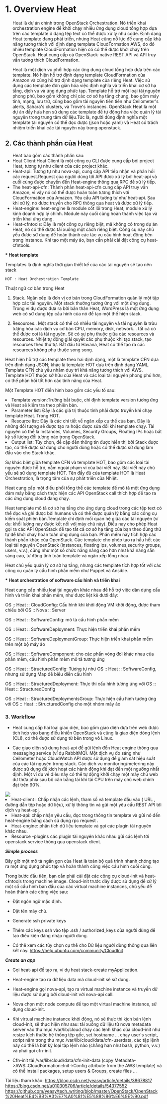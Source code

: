 # 1. Overview Heat
<ul>Heat là dự án chính trong OpenStack Orchestration. Nó triển khai orchestration engine để khởi chạy nhiều ứng dụng cloud tổng hợp dựa trên các template ở dạng tệp text có thể được xử lý như code. Định dạng Heat template đang phát triển, nhưng Heat cũng nỗ lực để cung cấp khả năng tương thích với định dạng template CloudFormation AWS, do đó nhiều template CloudFormation hiện có có thể được khởi chạy trên OpenStack. Heat cung cấp cả OpenStack-native REST API và API truy vấn tương thích CloudFormation.</ul>
<ul>Heat là một dịch vụ phối hợp các ứng dụng cloud tổng hợp dựa trên các template. Nó hiện hỗ trợ định dạng template CloudFormation của Amazon và cũng hỗ trợ định dạng template của riêng Heat. Việc sử dụng các template đơn giản hóa việc định nghĩa và triển khai cơ sở hạ tầng, dịch vụ và ứng dụng phức tạp. Template hỗ trợ một loại tài nguyên phong phú, bao gồm không chỉ các cơ sở hạ tầng chung, bao gồm máy tính, mạng, lưu trữ, cũng bao gồm tài nguyên tiên tiến như Ceilometer's alerts, Sahara's clusters, và Trove's instances.
OpenStack Heat là một dự án đầy hứa hẹn sử dụng các template để tự động hóa việc quản lý tài nguyên trong trung tâm dữ liệu.Tức là, người dùng định nghĩa một template tài nguyên có thể đọc được (json hoặc yaml) và Heat có trách nhiệm triển khai các tài nguyên này trong openstack.</ul>


## 2. Các thành phần của Heat
<ul>Heat bao gồm các thành phần sau:
<li>Heat Client:Heat Client là một công cụ CLI được cung cấp bởi project Heat, tương tự như client của các project khác. </li>
<li>Heat-api: Tương tự như nova-api, cung cấp API tiếp nhận và phản hồi các request.Request của người dùng tới API được xử lý bởi heat-api và cuối cùng được chuyển đến Heat-engine thông qua RPC để xử lý tiếp.</li>
<li>The heat-api-cfn: Thành phần heat-api-cfn cung cấp API truy vấn Amazon, vì vậy nó có thể được hoàn toàn tương thích với CloudFormation của Amazon. Yêu cầu API tương tự như heat-api. Sau khi xử lý, nó được truyền cho RPC thông qua heat và được xử lý tiếp.</li>
<li>Heat-engine: heat-engine là module cốt lõi trong Heat, module xử lý kinh doanh hợp lý chính. Module này cuối cùng hoàn thành việc tạo và triển khai ứng dụng.</li>
<li>Heat-cfntools: Đây là một công cụ riêng biệt, mã không có trong dự án Heat, nó có thể được tải xuống một cách riêng biệt. Công cụ này chủ yếu được sử dụng để hoàn thành các tác vụ cấu hình hoạt động bên trong instance. Khi tạo một máy ảo, bạn cần phải cài đặt công cụ heat-cfntools.</li></ul>

<strong>* Heat template </strong>
<p>Templates là định nghĩa thời gian thiết kế của các tài nguyên sẽ tạo nên stack</p>


`HOT : Heat Orchestration Template`

Thuật ngữ cơ bản trong Heat

1. Stack. Ngăn xếp là đơn vị cơ bản trong CloudFormation quản lý một tập hợp các tài nguyên. Một stack thường tương ứng với một ứng dụng. Trong ví dụ được đưa ra bởi bản thân Heat, WordPress là một ứng dụng web có sử dụng tệp cấu hình của nó để tạo một thể hiện stack.

2. Resources.. Một stack có thể có nhiều tài nguyên và tài nguyên là trừu tượng hóa các dịch vụ cơ bản CPU, memory, disk, network... tất cả có thể được coi là tài nguyên. Sẽ có sự phụ thuộc giữa các resources và resources. Nhiệt tự động giải quyết các phụ thuộc khi tạo stack, tạo resources theo thứ tự. Bắt đầu từ Havana, Heat có thể tạo ra các resources không phụ thuộc song song.

<p>Heat hiện hỗ trợ các template theo hai định dạng, một là template CFN dựa trên định dạng JSON; khác là template HOT dựa trên định dạng YAML. Template CFN chủ yếu nhằm duy trì khả năng tương thích với AWS. Template HOT thuộc sở hữu của Heat và các loại tài nguyên phong phú hơn, có thể phản hồi tốt hơn các tính năng của Heat.</p>
<p>Một Template HOT điển hình bao gồm các yếu tố sau:<p>
<li>Template version:Trường bắt buộc, chỉ định template version tương ứng và Heat sẽ kiểm tra theo phiên bản.</li>
<li>Parameter list:  Đây là các giá trị thuộc tính phải được truyền khi chạy template Heat. Trong HOT.</li>
<li>Resource list: Đây là các chi tiết về ngăn xếp cụ thể của bạn. Đây là những đối tượng sẽ được tạo ra hoặc được sửa đổi khi template chạy. Tài nguyên có thể là Instances, Volumes, Security Groups, Floating IPs hoặc bất kỳ số lượng đối tượng nào trong OpenStack.</li>
<li>Output list: Tùy chọn, đề cập đến thông tin được hiển thị bởi Stack được tạo, có thể được sử dụng cho người dùng hoặc có thể được sử dụng làm đầu vào cho Stack khác.</li>
</ul>
<p>Sự khác biệt giữa template CFN và template HOT, bao gồm các loại tài nguyên được hỗ trợ, nằm ngoài phạm vi của bài viết này. Bài viết này chủ yếu sẽ sử dụng template HOT. Tên đầy đủ của template HOT là Heat Orchestration, là trọng tâm của sự phát triển của Nhiệt.</p>
<p>Heat cung cấp một điều phối tổng thể các template để mô tả một ứng dụng đám mây bằng cách thực hiện các API OpenStack call thích hợp để tạo ra các ứng dụng cloud đang chạy.</p>
<p>Heat template  mô tả cơ sở hạ tầng cho ứng dụng cloud trong các tệp text có thể đọc và ghi được bởi humans và có thể được quản lý bằng các công cụ kiểm soát phiên bản.Template chỉ định mối quan hệ giữa các tài nguyên (ví dụ: khối lượng này được kết nối với máy chủ này). Điều này cho phép Heat gọi ra các API OpenStack để tạo tất cả cơ sở hạ tầng của bạn theo đúng thứ tự để khởi chạy hoàn toàn ứng dụng của bạn.
Phần mềm này tích hợp các thành phần khác của OpenStack. Các template cho phép tạo ra hầu hết các loại tài nguyên OpenStack (instances, floating ips, volumes,security groups, users, v.v.), cũng như một số chức năng nâng cao hơn như khả năng sẵn sàng cao, tự động tính toán template và ngăn xếp lồng nhau.</p>
<p>Heat chủ yếu quản lý cơ sở hạ tầng, nhưng các template tích hợp tốt với các công cụ quản lý cấu hình phần mềm như Puppet và Ansible.</p>

<strong>* Heat orchestration of software cấu hình và triển khai </strong>
<p>Heat cung cấp nhiều loại tài nguyên khác nhau để hỗ trợ việc dàn dựng cấu hình và triển khai phần mềm, như được liệt kê dưới đây:</p>
<p>OS :: Heat :: CloudConfig: Cấu hình khi khởi động VM khởi động, được tham chiếu bởi OS :: Nova :: Server</p>
<p>OS :: Heat :: SoftwareConfig: mô tả cấu hình phần mềm</p>
<p>OS :: Heat :: SoftwareDeployment: Thực hiện triển khai phần mềm</p>
<p>OS :: Heat :: SoftwareDeploymentGroup: Thực hiện triển khai phần mềm trên một bộ máy ảo</p>
<p>OS :: Heat :: SoftwareComponent: cho các phần vòng đời khác nhau của phần mềm, cấu hình phần mềm mô tả tương ứng</p>
<p>OS :: Heat :: StructuredConfig: Tương tự như OS :: Heat :: SoftwareConfig, nhưng sử dụng Map để biểu diễn cấu hình</p>
<p>OS :: Heat :: StructuredDeployment: Thực thi cấu hình tương ứng với OS :: Heat :: StructuredConfig</p>
<p>OS :: Heat :: StructuredDeploymentsGroup: Thực hiện cấu hình tương ứng với OS :: Heat :: StructuredConfig cho một nhóm máy ảo</p>


### 3. Workflow
+ Heat cung cấp hai loại giao diện, bao gồm giao diện dựa trên web được tích hợp vào bảng điều khiển OpenStack và cũng là giao diện dòng lệnh (CLI), có thể được sử dụng từ bên trong vỏ Linux.

+ Các giao diện sử dụng heat-api để gửi lệnh đến Heat engine thông qua messaging service (ví dụ RabbitMQ). Một dịch vụ đo sáng như Ceilometer hoặc CloudWatch API được sử dụng để giám sát hiệu suất của các tài nguyên trong stack. Các dịch vụ monitoring/metering này được sử dụng để kích hoạt các hành động khi đạt đến một ngưỡng nhất định. Một ví dụ về điều này có thể tự động khởi chạy một máy chủ web dư thừa phía sau bộ cân bằng tải khi tải CPU trên máy chủ web chính đạt trên 90%.

<img src="https://github.com/anhict/Openstack-Heat/blob/master/images/heat1.png">

<li>Heat-client : Chấp nhận các lệnh, tham số và template đầu vào ( URL , đường dẫn tệp hoặc dữ liệu), xử lý thông tin và gửi một yêu cầu REST API tới dịch vụ heat-api.</li>


<li>Heat-api: chấp nhận yêu cầu, đọc trong thông tin template và gửi nó đến heat-engine bằng cách sử dụng rpc request .


<li>Heat-engine: phân tích dữ liệu template và gọi các plugin tài nguyên khác nhau.</li>


<li>Resource -plugins  các plugin tài nguyên khác nhau gửi các lệnh tới openstack service thông qua openstack client.</li>


***Simple process***


Bây giờ một mô tả ngắn gọn của Heat là toàn bộ quá trình nhanh chóng tạo ra một ứng dụng phức tạp và hoàn thành công việc cấu hình cuối cùng.

Trong bước đầu tiên, bạn cần phải cài đặt các công cụ cloud-init và heat-cfntools trong machine image. Cloud-init trước đây được sử dụng để xử lý một số cấu hình ban đầu của các virtual machine instances, chủ yếu để hoàn thành các công việc sau:

+ Đặt ngôn ngữ mặc định.

+ Đặt tên máy chủ.

+ Generate ssh private keys
	
+ Thêm các keys ssh vào tệp .ssh / authorized_keys của người dùng để tạo điều kiện đăng nhập người dùng.

+ Có thể xem các tùy chọn cụ thể cho Dữ liệu người dùng thông qua liên kết này. https://help.ubuntu.com/community/CloudInit

***Create an app***

+ Gọi heat-api để tạo ra, ví dụ heat stack-create myApplication.

+ Heat-engine tạo ra dữ liệu data mà cloud-init sẽ sử dụng.

+ Heat-engine gọi nova-api, tạo ra virtual machine instance và truyền dữ liệu được sử dụng bởi cloud-init với nova-api call.

+ Nova chọn một node compute để tạo một virtual machine instance, sử dụng cloud-init.

+ Khi virtual machine instance khởi động, nó sẽ thực thi kịch bản lệnh cloud-init, sẽ thực hiện như sau: tải xuống dữ liệu từ nova metadata server vào thư mục  /var/lib/cloud 
chạy các lệnh khác của cloud-init như resize kích thước hệ thống tệp gốc, set hostname ... chạy user's script, script nằm trong thư mục /var/lib/cloud/data/cfn-userdata, các tập lệnh này có thể là bất kỳ loại tập lệnh nào (chẳng hạn như bash, python, v.v.) và phải gọi cfn-init.


+ Cfn-init  tải  /var/lib/cloud/data/cfn-init-data (copy  Metadata->AWS::CloudFormation::Init->Config attribute from the AWS template) và có thể  install packages, setup users & Groups, create files ...






























Tài liệu tham khảo:
https://blog.csdn.net/yeasy/article/details/38678817
https://blog.csdn.net/u010305706/article/details/54377552
https://github.com/yeasy/tech_writing/blob/master/OpenStack/OpenStack%20Heat%E4%BB%A3%E7%A0%81%E5%88%86%E6%9E%90.pdf
